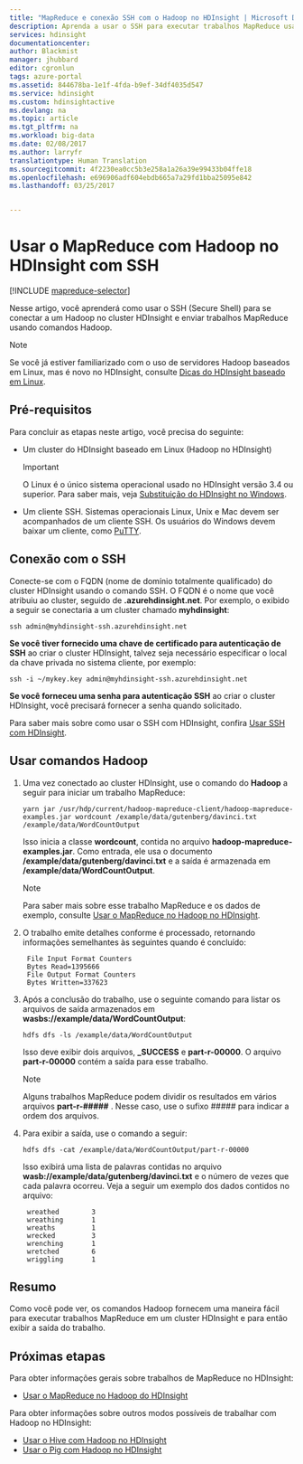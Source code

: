 ```yaml
---
title: "MapReduce e conexão SSH com o Hadoop no HDInsight | Microsoft Docs"
description: Aprenda a usar o SSH para executar trabalhos MapReduce usando o Hadoop no HDInsight.
services: hdinsight
documentationcenter: 
author: Blackmist
manager: jhubbard
editor: cgronlun
tags: azure-portal
ms.assetid: 844678ba-1e1f-4fda-b9ef-34df4035d547
ms.service: hdinsight
ms.custom: hdinsightactive
ms.devlang: na
ms.topic: article
ms.tgt_pltfrm: na
ms.workload: big-data
ms.date: 02/08/2017
ms.author: larryfr
translationtype: Human Translation
ms.sourcegitcommit: 4f2230ea0cc5b3e258a1a26a39e99433b04ffe18
ms.openlocfilehash: e696906adf604ebdb665a7a29fd1bba25095e842
ms.lasthandoff: 03/25/2017


---
```

# <a name="use-mapreduce-with-hadoop-on-hdinsight-with-ssh"></a>Usar o MapReduce com Hadoop no HDInsight com SSH

[!INCLUDE [mapreduce-selector](../../includes/hdinsight-selector-use-mapreduce.md)]

Nesse artigo, você aprenderá como usar o SSH (Secure Shell) para se conectar a um Hadoop no cluster HDInsight e enviar trabalhos MapReduce usando comandos Hadoop.

> [!NOTE]
> Se você já estiver familiarizado com o uso de servidores Hadoop baseados em Linux, mas é novo no HDInsight, consulte [Dicas do HDInsight baseado em Linux](hdinsight-hadoop-linux-information.md).

## <a id="prereq"></a>Pré-requisitos

Para concluir as etapas neste artigo, você precisa do seguinte:

* Um cluster do HDInsight baseado em Linux (Hadoop no HDInsight)

  > [!IMPORTANT]
  > O Linux é o único sistema operacional usado no HDInsight versão 3.4 ou superior. Para saber mais, veja [Substituição do HDInsight no Windows](hdinsight-component-versioning.md#hdi-version-32-and-33-nearing-deprecation-date).

* Um cliente SSH. Sistemas operacionais Linux, Unix e Mac devem ser acompanhados de um cliente SSH. Os usuários do Windows devem baixar um cliente, como [PuTTY](http://www.chiark.greenend.org.uk/~sgtatham/putty/download.html).

## <a id="ssh"></a>Conexão com o SSH

Conecte-se com o FQDN (nome de domínio totalmente qualificado) do cluster HDInsight usando o comando SSH. O FQDN é o nome que você atribuiu ao cluster, seguido de **.azurehdinsight.net**. Por exemplo, o exibido a seguir se conectaria a um cluster chamado **myhdinsight**:

    ssh admin@myhdinsight-ssh.azurehdinsight.net

**Se você tiver fornecido uma chave de certificado para autenticação de SSH** ao criar o cluster HDInsight, talvez seja necessário especificar o local da chave privada no sistema cliente, por exemplo:

    ssh -i ~/mykey.key admin@myhdinsight-ssh.azurehdinsight.net

**Se você forneceu uma senha para autenticação SSH** ao criar o cluster HDInsight, você precisará fornecer a senha quando solicitado.

Para saber mais sobre como usar o SSH com HDInsight, confira [Usar SSH com HDInsight](hdinsight-hadoop-linux-use-ssh-unix.md).

## <a id="hadoop"></a>Usar comandos Hadoop

1. Uma vez conectado ao cluster HDInsight, use o comando do **Hadoop** a seguir para iniciar um trabalho MapReduce:
   
    ```
    yarn jar /usr/hdp/current/hadoop-mapreduce-client/hadoop-mapreduce-examples.jar wordcount /example/data/gutenberg/davinci.txt /example/data/WordCountOutput
    ```

    Isso inicia a classe **wordcount**, contida no arquivo **hadoop-mapreduce-examples.jar**. Como entrada, ele usa o documento **/example/data/gutenberg/davinci.txt** e a saída é armazenada em **/example/data/WordCountOutput**.
   
    > [!NOTE]
    > Para saber mais sobre esse trabalho MapReduce e os dados de exemplo, consulte [Usar o MapReduce no Hadoop no HDInsight](hdinsight-use-mapreduce.md).

2. O trabalho emite detalhes conforme é processado, retornando informações semelhantes às seguintes quando é concluído:
   
        File Input Format Counters
        Bytes Read=1395666
        File Output Format Counters
        Bytes Written=337623

3. Após a conclusão do trabalho, use o seguinte comando para listar os arquivos de saída armazenados em **wasbs://example/data/WordCountOutput**:
   
    ```
    hdfs dfs -ls /example/data/WordCountOutput
    ```
   
    Isso deve exibir dois arquivos, **_SUCCESS** e **part-r-00000**. O arquivo **part-r-00000** contém a saída para esse trabalho.
   
    > [!NOTE]
    > Alguns trabalhos MapReduce podem dividir os resultados em vários arquivos **part-r-#####** . Nesse caso, use o sufixo ##### para indicar a ordem dos arquivos.

4. Para exibir a saída, use o comando a seguir:
   
    ```
    hdfs dfs -cat /example/data/WordCountOutput/part-r-00000
    ```
   
    Isso exibirá uma lista de palavras contidas no arquivo **wasb://example/data/gutenberg/davinci.txt** e o número de vezes que cada palavra ocorreu. Veja a seguir um exemplo dos dados contidos no arquivo:
   
        wreathed        3
        wreathing       1
        wreaths         1
        wrecked         3
        wrenching       1
        wretched        6
        wriggling       1

## <a id="summary"></a>Resumo

Como você pode ver, os comandos Hadoop fornecem uma maneira fácil para executar trabalhos MapReduce em um cluster HDInsight e para então exibir a saída do trabalho.

## <a id="nextsteps"></a>Próximas etapas

Para obter informações gerais sobre trabalhos de MapReduce no HDInsight:

* [Usar o MapReduce no Hadoop do HDInsight](hdinsight-use-mapreduce.md)

Para obter informações sobre outros modos possíveis de trabalhar com Hadoop no HDInsight:

* [Usar o Hive com Hadoop no HDInsight](hdinsight-use-hive.md)
* [Usar o Pig com Hadoop no HDInsight](hdinsight-use-pig.md)


